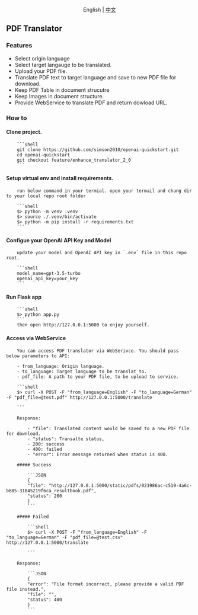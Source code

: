 <p align="center">
    <br> English | <a href="README-webui.md">中文</a>
</p>

## PDF Translator

### Features
  - Select origin language
  - Select target langauge to be translated.
  - Upload your PDF file.
  - Translate PDF text to target language and save to new PDF file for download.
  - Keep PDF Table in document strucutre 
  - Keep Images in document structure. 
  - Provide WebService to translate PDF and return dowload URL.

### How to

#### Clone project. 

        ```shell
        git clone https://github.com/simson2010/openai-quickstart.git
        cd openai-quickstart
        git checkout feature/enhance_translator_2_0
        ```

#### Setup virtual env and install requirements.
       
        run below command in your termial. open your termail and chang dir to your local repo root folder

        ```shell
        $> python -m venv .venv 
        $> source ./.venv/bin/activate
        $> python -m pip install -r requirements.txt
        ```

#### Configue your OpenAI API Key and Model

        update your model and OpenAI API key in `.env` file in this repo root.

        ```shell
        model_name=gpt-3.5-turbo
        openai_api_key=your_key
        ``` 

#### Run Flask app

        ```shell
        $> python app.py
        ```
        then open http://127.0.0.1:5000 to enjoy yourself.

#### Access via WebService

        You can access PDF translator via WebSerivce. You should pass below parameters to API: 

        - from_language: Origin language.
        - to_language: Target language to be translat to.
        - pdf_file: A path to your PDF file, to be upload to service. 

        ```shell
        $> curl -X POST -F "from_language=English" -F "to_language=German" -F "pdf_file=@test.pdf" http://127.0.0.1:5000/translate

        ```

        Response: 

            - "file": Translated content would be saved to a new PDF file for download.
            - "status": Transalte status, 
            - 200: success 
            - 400: failed
            - "error": Error message returned when status is 400.
        
        ##### Success

            ```JSON
            {
            "file": "http://127.0.0.1:5000/static/pdfs/021986ac-c519-4a6c-b885-31845219f6ca_resultbook.pdf",
            "status": 200
            }
            ```

        ##### Failed

            ```shell
            $> curl -X POST -F "from_language=English" -F "to_language=German" -F "pdf_file=@test.csv" http://127.0.0.1:5000/translate

            ```

        Response:

            ```JSON
            {
            "error": "File format incorrect, please provide a valid PDF file instead.",
            "file": "",
            "status": 400
            }
            ``` 

